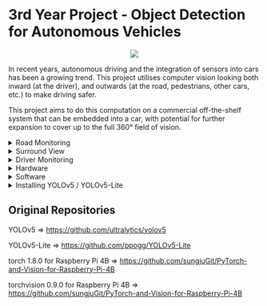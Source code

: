 # 3rd Year Project - Object Detection for Autonomous Vehicles

<p align="center">
  <img src="https://user-images.githubusercontent.com/93823322/156553980-db5461c1-d0eb-4860-9eaa-010da036b35f.jpg" />
</p>

In recent years, autonomous driving and the integration of sensors into cars has been a growing trend. This project utilises computer vision looking both inward (at the driver), and outwards (at the road, pedestrians, other cars, etc.) to make driving safer. 

This project aims to do this computation on a commercial off-the-shelf system that can be embedded into a car, with potential for further expansion to cover up to the full 360° field of vision. 

<details closed>
<summary>Road Monitoring</summary>

![image](https://user-images.githubusercontent.com/93823322/155022151-165847e3-7d62-44d9-99dd-51b0b367f47d.png)

YOLO Object detection works in 3 steps first dividing the image into a grid, checking if an object, or part of an object, is likely to exist in that square. If the probability is high enough, YOLO will interpret it as an object of the detected class, and then the original image/video can be annotated by drawing a box around that item and labelling it.

While seeing objects is all well and good, it is crucial to be able to tell where they are. Therefore, using the specifications of the Raspberry Pi’s Camera Module, the distance to each object and the angle at which they are to the camera can then be calculated. 

This concludes the information recorded by the Object Detection Module, and so the data can be passed on to the surround view system via ethernet

</details>

<details closed>
<summary>Surround View</summary>

![image](https://user-images.githubusercontent.com/93823322/155022253-d4c3cdbd-b9ab-4a21-9dc2-d0e1895de866.png)

The data obtained from the individual Raspberry Pi and Camera Module can be converted into coordinates relative to the car. These are plotted on a diagram to display the different objects in the vehicle’s current field of view. 

Basic object memory is implemented here, allowing for the speed of each object to calculated, giving the ‘autonomous’ vehicle even more data to work with. 

This application can, in conjunction with the data from the driver monitoring, to help warn the driver of impending collisions or dangers and could theoretically even allow for reactions to certain situations if implemented in an autonomous vehicle. 

</details>

<details closed>
<summary>Driver Monitoring</summary>
  
![image](https://user-images.githubusercontent.com/93823322/156553818-ef8eb21c-b8be-47f5-94dc-c418693c5cac.png)

OpenCV object detection works by taking in an image that has been converted into grayscale and using a Haar-Cascade Classifier to detect if the object is in the image. This Haar Classifier is an algorithm that has been trained using 'positives' and 'negatives', where the 'positives' are images of the object one wishes to detect, and 'negatives' are other images that don't contain the object.
  
In this case two Haar Classifiers are used; one for facial detection and another for eye detection. For an eye to be detected, it must be found within the bounds of a detected face, which prevents many false positives.
  
The video stream from the camera that is facing the driver provides the images to monitor how awake they are. If the driver is noticed to be blinking more or for longer than the average person, then they will be alerted that they are not as awake as they should be.
  
The driver's face and eyes are demarcated using rectangles of different colours, which indicate where they are in the image.
  
If the object detection outside of the vehicle notices that the vehicle is getting too close to outside objects, such as people or other vehicles, the sensitivity of the driver monitoring system will be increased. This ensures the driver is alert enough to react to any threats on the road.

</details>

<details closed>
<summary>Hardware</summary>

The Raspberry Pi 4 8GB, along with its Camera Module, was chosen as the embedded system of choice due to its affordability despite its lack of processing capabilities

</details>

<details closed>
<summary>Software</summary>

![image](https://user-images.githubusercontent.com/93823322/155022458-eec976e1-46fe-4f79-8085-ca2b3383c2ee.png)

You Only Look Once v5 (YOLOv5) is a lightweight object detection algorithm designed to be used in real time. YOLOv5 was chosen as it contains many different variants, including YOLOv5-nano, a much smaller and hence less computationally complex model of YOLO. 

YOLOv5 is also the most up to date version with an active development community.

![image](https://user-images.githubusercontent.com/93823322/155022481-fc620fb1-4396-4747-9268-9f80523607c1.png)

OpenCV or Open Source Computer Vision Library, is an extensive library mostly targeting real-time computer vision applications. With C++, Python and Java interfaces, along with support for all major operating systems, OpenCV is incredibly popular in the computer vision world. 

</details>

<details closed>
<summary>Installing YOLOv5 / YOLOv5-Lite</summary>
  
## Installing YOLOv5 / YOLOv5-Lite

`git clone https://github.com/thanley4/yolov5`
or
`git clone https://github.com/thanley4/YOLOv5-Lite`

`cd YOLOv5-Lite`

`pip install -r requirements.txt`

### Raspberry Pi 4B (ARM)

`git clone https://github.com/thanley4/PyTorch-and-Vision-for-Raspberry-Pi-4B`

`cd PyTorch-and-Vision-for-Raspberry-Pi-4B`

`pip install torch-1.8.0a0+56b43f4-cp37-cp37m-linux_armv7l.whl`

`pip install torchvision-0.9.0a0+8fb5838-cp37-cp37m-linux_armv7l.whl`

Edit requirements.txt and replace 

```
scipy>=1.4.1

torch>=1.7.0

torchvision>=0.8.1

tqdm>=4.41.0
```

with 

```
scipy>=1.4.1

torch

torchvision

tqdm>=4.41.0
```

## Running w/ Webcam/Raspberry Pi Camera Module

`cd YOLOv5-Lite`
or
`cd yolov5`

`python3 detect.py --source 0`


## Running surround_view.py w/ Webcam/Raspberry Pi Camera Module (YOLOv5 only)

`git clone https://github.com/thanley4/3rdYearProject/`

`cd 3rdYearProject`

`python3 surround_view.py`

In a seperate command window/terminal

Check IP Addresses match the Local IP/Network IP in surround_view.py and detect.py

`cd YOLOv5`

`python3 detect.py --source 0`
 

</details>


## Original Repositories

YOLOv5 => https://github.com/ultralytics/yolov5

YOLOv5-Lite => https://github.com/ppogg/YOLOv5-Lite

torch 1.8.0 for Raspberry Pi 4B => https://github.com/sungjuGit/PyTorch-and-Vision-for-Raspberry-Pi-4B

torchvision 0.9.0 for Raspberry Pi 4B => https://github.com/sungjuGit/PyTorch-and-Vision-for-Raspberry-Pi-4B

